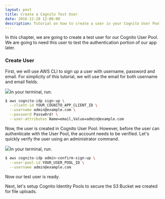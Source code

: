 ```yaml
---
layout: post
title: Create a Cognito Test User
date: 2016-12-28 12:00:00
description: Tutorial on how to create a user in your Cognito User Pool using the AWS CLI.
---
```


In this chapter, we are going to create a test user for our Cognito User Pool. We are going to need this user to test the authentication portion of our app later.

### Create User

First, we will use AWS CLI to sign up a user with username, password and email. For simplicity of this tutorial, we will use the email for both username and email fields. 

<img class="code-marker" src="{{ site.url }}/assets/s.png" />In your terminal, run.

``` bash
$ aws cognito-idp sign-up \
  --client-id YOUR_COGNITO_APP_CLIENT_ID \
  --username admin@example.com \
  --password Passw0rd! \
  --user-attributes Name=email,Value=admin@example.com
```

Now, the user is created in Cognito User Pool. However, before the user can authenticate with the User Pool, the account needs to be verified. Let's quickly verify the user using an administrator command.

<img class="code-marker" src="{{ site.url }}/assets/s.png" />In your terminal, run.

``` bash
$ aws cognito-idp admin-confirm-sign-up \
  --user-pool-id YOUR_USER_POOL_ID \
  --username admin@example.com
```

Now our test user is ready.

Next, let's setup Cognito Identity Pools to secure the S3 Bucket we created for file uploads.

